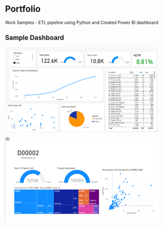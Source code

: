 # Portfolio
Work Samples - ETL pipeline using Python and Created Power BI dashboard

## Sample Dashboard

![sample-dashboard1](.\image\sample-dashboard1.png)


![sample-dashboard2](.\image\sample-dashboard2.png)